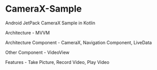 # CameraX-Sample
Android JetPack CameraX Sample in Kotlin

Architecture - MVVM

Architecture Component - CameraX, Navigation Component, LiveData

Other Component - VideoView

Features - Take Picture, Record Video, Play Video
